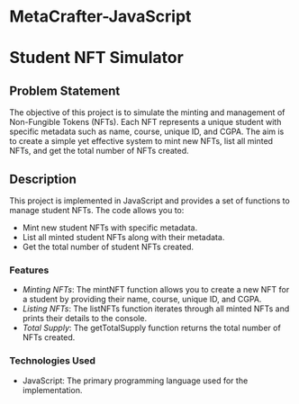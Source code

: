 # MetaCrafter-JavaScript
# Student NFT Simulator

## Problem Statement

The objective of this project is to simulate the minting and management of Non-Fungible Tokens (NFTs). Each NFT represents a unique student with specific metadata such as name, course, unique ID, and CGPA. The aim is to create a simple yet effective system to mint new NFTs, list all minted NFTs, and get the total number of NFTs created.

## Description

This project is implemented in JavaScript and provides a set of functions to manage student NFTs. The code allows you to:
- Mint new student NFTs with specific metadata.
- List all minted student NFTs along with their metadata.
- Get the total number of student NFTs created.

### Features

- *Minting NFTs*: The mintNFT function allows you to create a new NFT for a student by providing their name, course, unique ID, and CGPA.
- *Listing NFTs*: The listNFTs function iterates through all minted NFTs and prints their details to the console.
- *Total Supply*: The getTotalSupply function returns the total number of NFTs created.

### Technologies Used

- JavaScript: The primary programming language used for the implementation.
